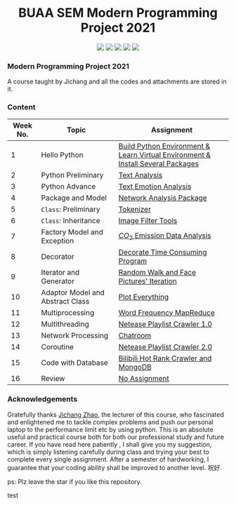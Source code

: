 <h1 align='center' herf='https://github.com/kx-liu/Modern-Programming-2021'>
    BUAA SEM Modern Programming Project 2021
</h1>

<div align='center'>
<img src='https://img.shields.io/badge/Author-kx--liu-orange' />
<img src='https://codebeat.co/badges/fc4cec21-15f2-437c-a543-a2466ca81a6f' />
<img src='https://img.shields.io/github/languages/code-size/kx-liu/Modern-Programming-2021' />
<img src='https://img.shields.io/github/license/kx-liu/Modern-Programming-2021' />
<img src='https://img.shields.io/github/stars/kx-liu/Modern-Programming-2021' />
</div>

### Modern Programming Project 2021

A course taught by Jichang and all the codes and attachments are stored in it.

### Content

| Week No. | Topic                            | Assignment                                                   |
| -------- | -------------------------------- | ------------------------------------------------------------ |
| 1        | Hello Python                     | [Build Python Environment & Learn Virtual Environment & Install Several Packages](https://github.com/kx-liu/Modern-Programming-2021/tree/main/week%201) |
| 2        | Python Preliminary               | [Text Analysis](https://github.com/kx-liu/Modern-Programming-2021/tree/main/week%202) |
| 3        | Python Advance                   | [Text Emotion Analysis](https://github.com/kx-liu/Modern-Programming-2021/tree/main/week%203) |
| 4        | Package and Model                | [Network Analysis Package](https://github.com/kx-liu/Modern-Programming-2021/tree/main/week%204) |
| 5        | `Class`: Preliminary             | [Tokenizer](https://github.com/kx-liu/Modern-Programming-2021/tree/main/week%205) |
| 6        | `Class`: Inheritance             | [Image Filter Tools](https://github.com/kx-liu/Modern-Programming-2021/tree/main/week%206) |
| 7        | Factory Model and Exception      | [$CO_2$ Emission Data Analysis](https://github.com/kx-liu/Modern-Programming-2021/tree/main/week%207) |
| 8        | Decorator                        | [Decorate Time Consuming Program](https://github.com/kx-liu/Modern-Programming-2021/tree/main/week%208) |
| 9        | Iterator and Generator           | [Random Walk and Face Pictures' Iteration](https://github.com/kx-liu/Modern-Programming-2021/tree/main/week%209) |
| 10       | Adaptor Model and Abstract Class | [Plot Everything](https://github.com/kx-liu/Modern-Programming-2021/tree/main/week%2010) |
| 11       | Multiprocessing                  | [Word Frequency MapReduce](https://github.com/kx-liu/Modern-Programming-2021/tree/main/week%2011) |
| 12       | Multithreading                   | [Netease Playlist Crawler 1.0](https://github.com/kx-liu/Modern-Programming-2021/tree/main/week%2012) |
| 13       | Network Processing               | [Chatroom](https://github.com/kx-liu/Modern-Programming-2021/tree/main/week%2013) |
| 14       | Coroutine                        | [Netease Playlist Crawler 2.0](https://github.com/kx-liu/Modern-Programming-2021/tree/main/week%2014) |
| 15       | Code with Database               | [Bilibili Hot Rank Crawler and MongoDB](https://github.com/kx-liu/Modern-Programming-2021/tree/main/week%2015) |
| 16       | Review                           | [No Assignment](https://github.com/kx-liu/Modern-Programming-2021/tree/main/week%2016) |

### Acknowledgements

Gratefully thanks [Jichang Zhao](http://www.zhaojichang.cn/), the lecturer of this course, who fascinated and enlightened me to tackle complex problems and push our personal laptop to the performance limit etc by using python. This is an absolute useful and practical course both for both our professional study and future career. If you have read here patiently , I shall give you my suggestion, which is simply listening carefully during class and trying your best to complete every single assignment. After a semester of hardworking, I guarantee that your coding ability shall be improved to another level. 祝好.

ps: Plz leave the star if you like this repository.





test
